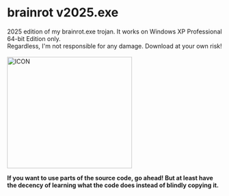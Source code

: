 # brainrot v2025.exe
2025 edition of my brainrot.exe trojan. It works on Windows XP Professional 64-bit Edition only.<br>
Regardless, I'm not responsible for any damage. Download at your own risk!<br><br>
<img width="292" height="261" alt="ICON" src="https://github.com/user-attachments/assets/a1cb158c-e5c6-4262-bd63-f1782922a664" />

**If you want to use parts of the source code, go ahead! But at least have the decency of learning what the code does instead of blindly copying it.**
